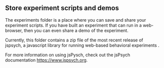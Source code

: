 ## Store experiment scripts and demos

The experiments folder is a place where you can save and share your experiment scripts. If you have built an experiment that can run in a web-browser, then you can even share a demo of the experiment. 

Currently, this folder contains a zip file of the most recent release of jspsych, a javascript library for running web-based behavioral experiments .

For more information on using jsPysch, check out the jsPsych documentation <https://www.jspsych.org>.


